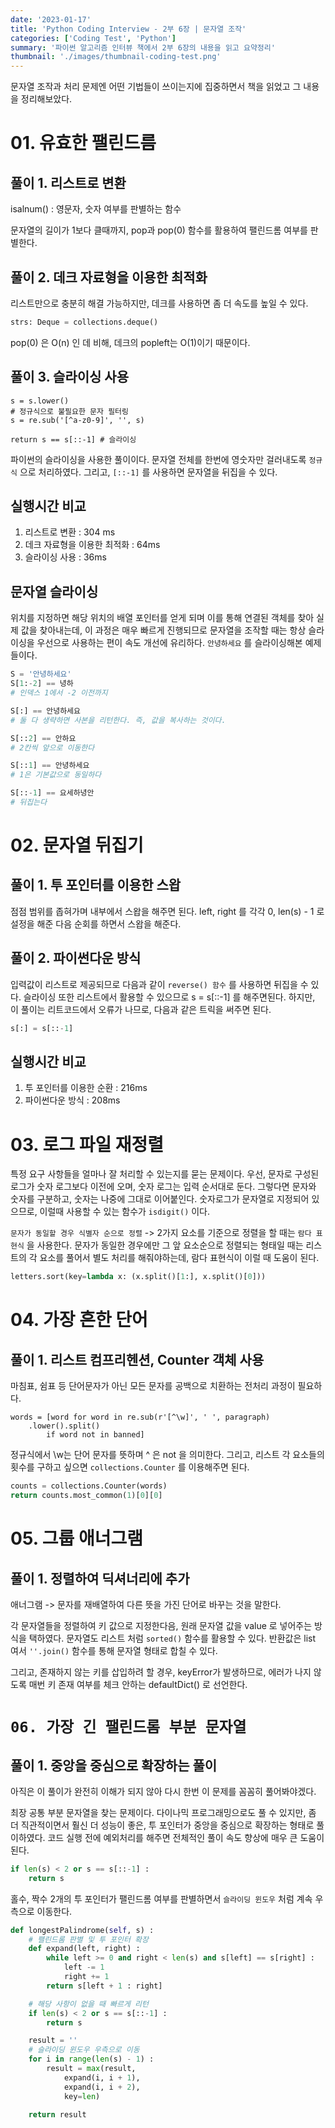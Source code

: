 ```yaml
---
date: '2023-01-17'
title: 'Python Coding Interview - 2부 6장 | 문자열 조작'
categories: ['Coding Test', 'Python']
summary: '파이썬 알고리즘 인터뷰 책에서 2부 6장의 내용을 읽고 요약정리'
thumbnail: './images/thumbnail-coding-test.png'
---
```

문자열 조작과 처리 문제엔 어떤 기법들이 쓰이는지에 집중하면서 책을 읽었고 그 내용을 정리해보았다.

# 01. 유효한 팰린드름

## 풀이 1. 리스트로 변환
isalnum() : 영문자, 숫자 여부를 판별하는 함수  

문자열의 길이가 1보다 클때까지, pop과 pop(0) 함수를 활용하여 팰린드롬 여부를 판별한다.

## 풀이 2. 데크 자료형을 이용한 최적화
리스트만으로 충분히 해결 가능하지만, 데크를 사용하면 좀 더 속도를 높일 수 있다.
```py
strs: Deque = collections.deque()
```
pop(0) 은 O(n) 인 데 비해, 데크의 popleft는 O(1)이기 때문이다.

## 풀이 3. 슬라이싱 사용
```PY
s = s.lower()
# 정규식으로 불필요한 문자 필터링
s = re.sub('[^a-z0-9]', '', s)

return s == s[::-1] # 슬라이싱
```
파이썬의 슬라이싱을 사용한 풀이이다. 문자열 전체를 한번에 영숫자만 걸러내도록 `정규식` 으로 처리하였다.
그리고, `[::-1]` 를 사용하면 문자열을 뒤집을 수 있다.

## 실행시간 비교
1. 리스트로 변환 : 304 ms
2. 데크 자료형을 이용한 최적화 : 64ms
3. 슬라이싱 사용 : 36ms

## 문자열 슬라이싱
위치를 지정하면 해당 위치의 배열 포인터를 얻게 되며 이를 통해 연결된 객체를 찾아 실제 값을 찾아내는데, 이 과정은 매우 빠르게 진행되므로 문자열을 조작할 때는 항상 슬라이싱을 우선으로 사용하는 편이 속도 개선에 유리하다.
`안녕하세요` 를 슬라이싱해본 예제들이다.

```py
S = '안녕하세요'
S[1:-2] == 녕하
# 인덱스 1에서 -2 이전까지

S[:] == 안녕하세요
# 둘 다 생략하면 사본을 리턴한다. 즉, 값을 복사하는 것이다.

S[::2] == 안하요
# 2칸씩 앞으로 이동한다

S[::1] == 안녕하세요
# 1은 기본값으로 동일하다

S[::-1] == 요세하녕안
# 뒤집는다
```

# 02. 문자열 뒤집기

## 풀이 1. 투 포인터를 이용한 스왑
점점 범위를 좁혀가며 내부에서 스왑을 해주면 된다. left, right 를 각각 0, len(s) - 1 로 설정을 해준 다음 순회를 하면서 스왑을 해준다.

## 풀이 2. 파이썬다운 방식
입력값이 리스트로 제공되므로 다음과 같이 `reverse() 함수` 를 사용하면 뒤집을 수 있다.
슬라이싱 또한 리스트에서 활용할 수 있으므로 s = s[::-1] 를 해주면된다.
하지만, 이 풀이는 리트코드에서 오류가 나므로, 다음과 같은 트릭을 써주면 된다.
```py
s[:] = s[::-1]
```

## 실행시간 비교
1. 투 포인터를 이용한 순환 : 216ms
2. 파이썬다운 방식 : 208ms

# 03. 로그 파일 재정렬
특정 요구 사항들을 얼마나 잘 처리할 수 있는지를 묻는 문제이다.
우선, 문자로 구성된 로그가 숫자 로그보다 이전에 오며, 숫자 로그는 입력 순서대로 둔다. 그렇다면 문자와 숫자를 구분하고, 숫자는 나중에 그대로 이어붙인다.
숫자로그가 문자열로 지정되어 있으므로, 이럴때 사용할 수 있는 함수가 `isdigit()` 이다.

`문자가 동일할 경우 식별자 순으로 정렬` -> 2가지 요소를 기준으로 정렬을 할 때는 `람다 표현식` 을 사용한다.
문자가 동일한 경우에만 그 앞 요소순으로 정렬되는 형태일 때는 리스트의 각 요소를 풀어서 별도 처리를 해줘야하는데, 람다 표현식이 이럴 때 도움이 된다.
```py
letters.sort(key=lambda x: (x.split()[1:], x.split()[0]))
```

# 04. 가장 흔한 단어
## 풀이 1. 리스트 컴프리헨션, Counter 객체 사용
마침표, 쉼표 등 단어문자가 아닌 모든 문자를 공백으로 치환하는 전처리 과정이 필요하다.
```PY
words = [word for word in re.sub(r'[^\w]', ' ', paragraph)
	.lower().split()
		if word not in banned]
```
정규식에서 \w는 단어 문자를 뜻하며 ^ 은 not 을 의미한다. 
그리고, 리스트 각 요소들의 횟수를 구하고 싶으면 `collections.Counter` 를 이용해주면 된다.
```py
counts = collections.Counter(words)
return counts.most_common(1)[0][0]
```

# 05. 그룹 애너그램
## 풀이 1. 정렬하여 딕셔너리에 추가
애너그램 -> 문자를 재배열하여 다른 뜻을 가진 단어로 바꾸는 것을 말한다.  

각 문자열들을 정렬하여 키 값으로 지정한다음, 원래 문자열 값을 value 로 넣어주는 방식을 택하였다.
문자열도 리스트 처럼 `sorted()` 함수를 활용할 수 있다. 반환값은 list 여서 `''.join()` 함수를 통해 문자열 형태로 합칠 수 있다.

그리고, 존재하지 않는 키를 삽입하려 할 경우, keyError가 발생하므로, 에러가 나지 않도록 매번 키 존재 여부를 체크 안하는 defaultDict() 로 선언한다.

# `06. 가장 긴 팰린드롬 부분 문자열`
## 풀이 1. 중앙을 중심으로 확장하는 풀이
아직은 이 풀이가 완전히 이해가 되지 않아 다시 한번 이 문제를 꼼꼼히 풀어봐야겠다.  

최장 공통 부분 문자열을 찾는 문제이다. 다이나믹 프로그래밍으로도 풀 수 있지만, 좀 더 직관적이면서 훨신 더 성능이 좋은, 투 포인터가 중앙을 중심으로 확장하는 형태로 풀이하였다.
코드 실행 전에 예외처리를 해주면 전체적인 풀이 속도 향상에 매우 큰 도움이 된다.
```py
if len(s) < 2 or s == s[::-1] :
	return s
```
홀수, 짝수 2개의 투 포인터가 팰린드롬 여부를 판별하면서 `슬라이딩 윈도우` 처럼 계속 우측으로 이동한다.

```py
def longestPalindrome(self, s) :
	# 팰린드롬 판별 및 투 포인터 확장
	def expand(left, right) :
		while left >= 0 and right < len(s) and s[left] == s[right] :
			left -= 1
			right += 1
		return s[left + 1 : right]

	# 해당 사항이 없을 때 빠르게 리턴
	if len(s) < 2 or s == s[::-1] :
		return s

	result = ''
	# 슬라이딩 윈도우 우측으로 이동
	for i in range(len(s) - 1) :
		result = max(result, 
			expand(i, i + 1), 
			expand(i, i + 2), 
			key=len)
	
	return result
```
